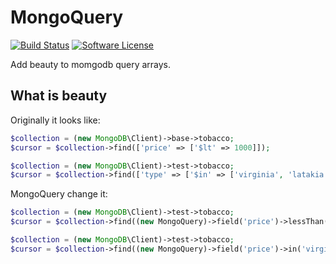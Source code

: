 # MongoQuery

[![Build Status](https://travis-ci.org/AndyDune/MongoQuery.svg?branch=master)](https://travis-ci.org/AndyDune/MongoQuery)
[![Software License](https://img.shields.io/badge/license-MIT-brightgreen.svg?style=flat-square)](LICENSE)


Add beauty to momgodb query arrays.

## What is beauty
Originally it looks like:
```php
$collection = (new MongoDB\Client)->base->tobacco;
$cursor = $collection->find(['price' => ['$lt' => 1000]]);

$collection = (new MongoDB\Client)->test->tobacco;
$cursor = $collection->find(['type' => ['$in' => ['virginia', 'latakia']]]); // 3 brackets at once
```
MongoQuery change it:
```php
$collection = (new MongoDB\Client)->test->tobacco;
$cursor = $collection->find((new MongoQuery)->field('price')->lessThan(1000)->get());

$collection = (new MongoDB\Client)->test->tobacco;
$cursor = $collection->find((new MongoQuery)->field('price')->in('virginia', 'latakia')->get());

```
